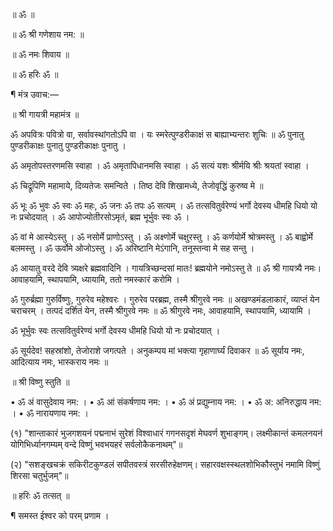 ॥ ॐ ॥

॥ ॐ श्री गणेशाय नम: ॥

॥ ॐ नमः शिवाय ॥

॥ ॐ हरिः ॐ ॥

¶ मंत्र उवाच:—

॥ श्री गायत्री महामंत्र ॥

ॐ अपवित्रः पवित्रो वा, सर्वावस्थांगतोऽपि वा ।
यः स्मरेत्पुण्डरीकाक्षं स बाह्याभ्यन्तरः शुचिः ॥
ॐ पुनातु पुण्डरीकाक्षः पुनातु पुण्डरीकाक्षः पुनातु ।

ॐ अमृतोपस्तरणमसि स्वाहा ।
ॐ अमृतापिधानमसि स्वाहा ।
ॐ सत्यं यशः श्रीर्मयि श्रीः श्रयतां स्वाहा ।

ॐ चिद्रूपिणि महामाये, दिव्यतेजः समन्विते ।
तिष्ठ देवि शिखामध्ये, तेजोवृद्धिं कुरुष्व मे ॥

ॐ भूः ॐ भुवः ॐ स्वः ॐ महः, ॐ जनः ॐ तपः ॐ सत्यम् ।
ॐ तत्सवितुर्वरेण्यं भर्गो देवस्य धीमहि धियो यो नः प्रचोदयात् ।
ॐ आपोज्योतीरसोऽमृतं, ब्रह्म भूर्भुवः स्वः ॐ ।

ॐ वां मे आस्येऽस्तु ।
ॐ नसोर्मे प्राणोऽस्तु ।
ॐ अक्ष्णोर्मे चक्षुरस्तु ।
ॐ कर्णयोर्मे श्रोत्रमस्तु ।
ॐ बाह्वोर्मे बलमस्तु ।
ॐ ऊर्वोमे ओजोऽस्तु ।
ॐ अरिष्टानि मेऽंगानि, तनूस्तन्वा मे सह सन्तु ।

ॐ आयातु वरदे देवि त्र्यक्षरे ब्रह्मवादिनि ।
गायत्रिच्छन्दसां मातः! ब्रह्मयोने नमोऽस्तु ते ॥
ॐ श्री गायत्र्यै नमः। आवाहयामि, स्थापयामि, ध्यायामि, ततो नमस्कारं करोमि ।

ॐ गुरुर्ब्रह्मा गुरुर्विष्णुः, गुरुरेव महेश्वरः ।
गुरुरेव परब्रह्म, तस्मै श्रीगुरवे नमः ॥
अखण्डमंडलाकारं, व्याप्तं येन चराचरम् ।
तत्पदं दर्शितं येन, तस्मै श्रीगुरवे नमः ॥
ॐ श्रीगुरवे नमः, आवाहयामि, स्थापयामि, ध्यायामि ।

ॐ भूर्भुवः स्वः तत्सवितुर्वरेण्यं भर्गो देवस्य धीमहि धियो यो नः प्रचोदयात् ।

ॐ सूर्यदेव! सहस्रांशो, तेजोराशे जगत्पते ।
अनुकम्पय मां भक्त्या गृहाणार्घ्यं दिवाकर ॥
ॐ सूर्याय नमः, आदित्याय नमः, भास्कराय नमः ॥

॥ श्री विष्णु स्तुति ॥

• ॐ अं वासुदेवाय नम: ।
• ॐ आं संकर्षणाय नम: ।
• ॐ अं प्रद्युम्नाय नम: ।
• ॐ अ: अनिरुद्धाय नम: ।
• ॐ नारायणाय नम: ।

(१) "शान्ताकारं भुजगशयनं पद्मनाभं सुरेशं विश्वाधारं गगनसदृशं मेघवर्ण शुभाङ्गम्।
लक्ष्मीकान्तं कमलनयनं योगिभिर्ध्यानगम्यम् वन्दे विष्णुं भवभयहरं सर्वलोकैकनाथम्"॥

(२) "सशङ्खचक्रं सकिरीटकुण्डलं सपीतवस्त्रं सरसीरुहेक्षणम्।
सहारवक्षस्स्थलशोभिकौस्तुभं नमामि विष्णुं शिरसा चतुर्भुजम्"॥

॥ हरिः ॐ तत्सत् ॥

¶ समस्त ईश्वर को परम् प्रणाम ।

